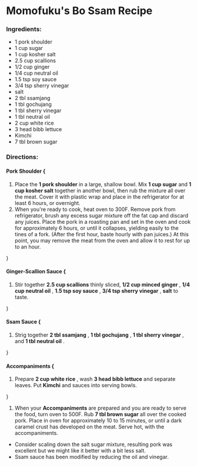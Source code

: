 # Momofuku's Bo Ssam Recipe 

### Ingredients: 
* 1 pork shoulder
* 1 cup sugar
* 1 cup kosher salt
* 2.5 cup scallions
* 1/2 cup ginger
* 1/4 cup neutral oil
* 1.5 tsp soy sauce
* 3/4 tsp sherry vinegar
*  salt
* 2 tbl ssamjang
* 1 tbl gochujang
* 1 tbl sherry vinegar
* 1 tbl neutral oil
* 2 cup white rice
* 3 head bibb lettuce
*  Kimchi
* 7 tbl brown sugar

### Directions: 

#### Pork Shoulder {
1. Place the **1 pork shoulder** in a large, shallow bowl. Mix **1 cup sugar** and **1 cup kosher salt** together in another bowl, then rub the mixture all over the meat. Cover it with plastic wrap and place in the refrigerator for at least 6 hours, or overnight. 
2. When you're ready to cook, heat oven to 300F. Remove pork from refrigerator, brush any excess sugar mixture off the fat cap and discard any juices. Place the pork in a roasting pan and set in the oven and cook for approximately 6 hours, or until it collapses, yielding easily to the tines of a fork. (After the first hour, baste hourly with pan juices.) At this point, you may remove the meat from the oven and allow it to rest for up to an hour. 

}


#### Ginger-Scallion Sauce {
1. Stir together **2.5 cup scallions** thinly sliced, **1/2 cup minced ginger** , **1/4 cup neutral oil** , **1.5 tsp soy sauce** , **3/4 tsp sherry vinegar** , **salt** to taste. 

}


#### Ssam Sauce {
1. Strig together **2 tbl ssamjang** , **1 tbl gochujang** , **1 tbl sherry vinegar** , and **1 tbl neutral oil** . 

}


#### Accompaniments {
1. Prepare **2 cup white rice** , wash **3 head bibb lettuce** and separate leaves. Put **Kimchi** and sauces into serving bowls. 

}

1. When your **Accompaniments** are prepared and you are ready to serve the food, turn oven to 500F. Rub **7 tbl brown sugar** all over the cooked pork. Place in oven for approximately 10 to 15 minutes, or until a dark caramel crust has developed on the meat. Serve hot, with the accompaniments. 
* Consider scaling down the salt sugar mixture, resulting pork was excellent but we might like it better with a bit less salt. 
* Ssam sauce has been modified by reducing the oil and vinegar. 
